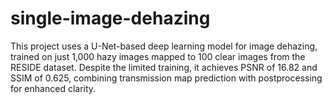 # single-image-dehazing
This project uses a U-Net-based deep learning model for image dehazing, trained on just 1,000 hazy images mapped to 100 clear images from the RESIDE dataset. Despite the limited training, it achieves PSNR of 16.82 and SSIM of 0.625, combining transmission map prediction with postprocessing for enhanced clarity.
